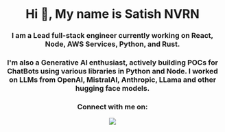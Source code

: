 <h1 align="center">Hi 👋, My name is Satish NVRN</h1>
<h3 align="center">I am a Lead full-stack engineer currently working on React, Node, AWS Services, Python, and Rust.</h3>
<h3 align="center">I'm also a Generative AI enthusiast, actively building POCs for ChatBots using various libraries in Python and Node. I worked on LLMs from OpenAI, MistralAI, Anthropic, LLama and other hugging face models.</h3>

<h3 align="center">Connect with me on:</h3>

<p align="center">
    <a href="https://www.linkedin.com/in/satish-nvrn-54a0141b/"><img src="https://img.shields.io/badge/LinkedIn-0077B5?style=for-the-badge&logo=linkedin&logoColor=white"></a>
<!--   <a href=""><img src="https://img.shields.io/badge/Twitter-1DA1F2?style=for-the-badge&logo=twitter&logoColor=white"></a> -->
<!--   <a href=""><img src="https://img.shields.io/badge/Medium-12100E?style=for-the-badge&logo=medium&logoColor=white"></a> -->
</p>
<!--
**satishnvrn/satishnvrn** is a ✨ _special_ ✨ repository because its `README.md` (this file) appears on your GitHub profile.

Here are some ideas to get you started:

- 🔭 I’m currently working on ...
- 🌱 I’m currently learning ...
- 👯 I’m looking to collaborate on ...
- 🤔 I’m looking for help with ...
- 💬 Ask me about ...
- 📫 How to reach me: ...
- 😄 Pronouns: ...
- ⚡ Fun fact: ...
-->
